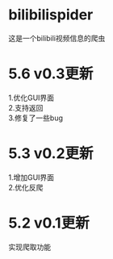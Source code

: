 # bilibilispider
这是一个bilibili视频信息的爬虫
# 5.6 v0.3更新
1.优化GUI界面  
2.支持返回  
3.修复了一些bug
# 5.3 v0.2更新
1.增加GUI界面  
2.优化反爬
# 5.2 v0.1更新
实现爬取功能

